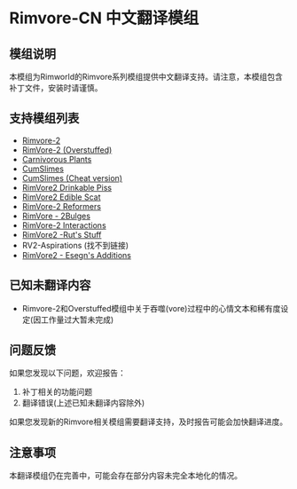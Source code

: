 # Rimvore-CN 中文翻译模组

## 模组说明
本模组为Rimworld的Rimvore系列模组提供中文翻译支持。请注意，本模组包含补丁文件，安装时请谨慎。

## 支持模组列表
- [Rimvore-2](https://gitlab.com/Nabber/rimvore-2)
- [RimVore-2 (Overstuffed)](https://gitlab.com/MamaHorseteeth/rimvore-2-overstuffed)  
- [Carnivorous Plants](https://gitlab.com/Nabber/carnivorousplants)  
- [CumSlimes](https://gitlab.com/Nabber/cumslimes)  
- [CumSlimes (Cheat version)](https://gitlab.com/Nabber/cumslimesarepeopletoo)  
- [RimVore2 Drinkable Piss](https://gitlab.com/misplacedtf/rimvore2piss/)  
- [RimVore2 Edible Scat](https://gitlab.com/misplacedtf/RimVore2scat/)  
- [RimVore-2 Reformers](https://gitlab.com/whatif12stuff/rv2reformers)  
- [RimVore - 2Bulges](https://gitlab.com/whatif12/rutrix-bulges-continued)  
- [RimVore-2 Interactions](https://gitlab.com/whatif12/rutrix-interactions-continued)  
- [RimVore2 -Rut's Stuff](https://gitlab.com/whatif12/rutrix-misc-continued)  
- RV2-Aspirations (找不到链接)
- [RimVore2 - Esegn's Additions](https://gitlab.com/ASarcasticDragon/RV2-Esegn-Additions)  

## 已知未翻译内容
- Rimvore-2和Overstuffed模组中关于吞噬(vore)过程中的心情文本和稀有度设定(因工作量过大暂未完成)

## 问题反馈
如果您发现以下问题，欢迎报告：
1. 补丁相关的功能问题
2. 翻译错误(上述已知未翻译内容除外)

如果您发现新的Rimvore相关模组需要翻译支持，及时报告可能会加快翻译进度。

## 注意事项
本翻译模组仍在完善中，可能会存在部分内容未完全本地化的情况。